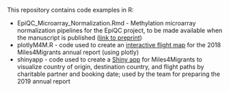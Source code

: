 This repository contains code examples in R:

-   EpiQC\_Microarray\_Normalization.Rmd - Methylation microarray
    normalization pipelines for the EpiQC project, to be made available
    when the manuscript is published ([link to
    preprint](https://www.biorxiv.org/content/10.1101/2020.12.14.421529v1))
-   plotlyM4M.R - code used to create an [interactive flight
    map](https://chart-studio.plotly.com/~snlent/3/#/) for the 2018
    Miles4Migrants annual report (using plotly)
-   shinyapp - code used to create a [Shiny
    app](https://lent.shinyapps.io/miles4migrants2019/) for
    Miles4Migrants to visualize country of origin, destination country,
    and flight paths by charitable partner and booking date; used by the
    team for preparing the 2019 annual report

